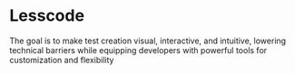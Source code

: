 # Lesscode
The goal is to make test creation visual, interactive, and intuitive, lowering technical barriers while equipping developers with powerful tools for customization and flexibility

